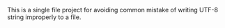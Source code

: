 This is a single file project for avoiding common mistake of writing UTF-8 string improperly to a file.